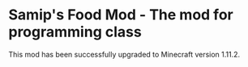 # Samip's Food Mod - The mod for programming class

This mod has been successfully upgraded to Minecraft version 1.11.2.
